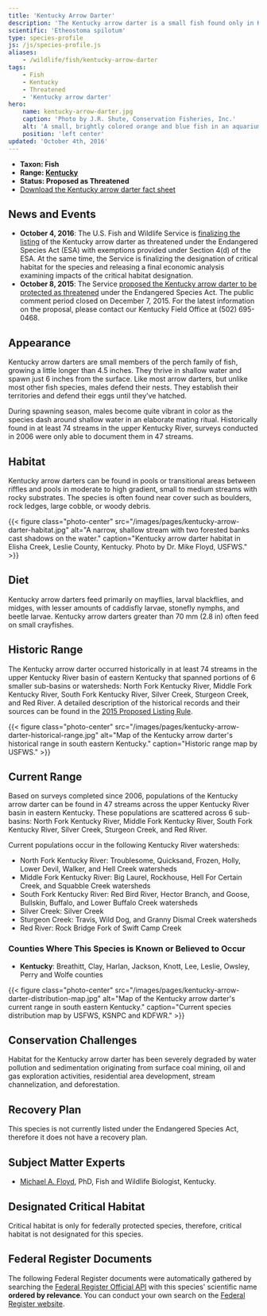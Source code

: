 ```yaml
---
title: 'Kentucky Arrow Darter'
description: 'The Kentucky arrow darter is a small fish found only in Kentucky. It is currently protected as a threatened species under the Endangered Species Act.'
scientific: 'Etheostoma spilotum'
type: species-profile
js: /js/species-profile.js
aliases:
    - /wildlife/fish/kentucky-arrow-darter
tags:
    - Fish
    - Kentucky
    - Threatened
    - 'Kentucky arrow darter'
hero:
    name: kentucky-arrow-darter.jpg
    caption: 'Photo by J.R. Shute, Conservation Fisheries, Inc.'
    alt: 'A small, brightly colored orange and blue fish in an aquarium.'
    position: 'left center'
updated: 'October 4th, 2016'
---
```


- **Taxon: Fish**
- **Range: [Kentucky](/kentucky)**
- **Status: Proposed as Threatened**
- [Download the Kentucky arrow darter fact sheet](/pdf/kentucky-arrow-darter-fact-sheet.pdf)

## News and Events

- **October 4, 2016**: The U.S. Fish and Wildlife Service is [finalizing the listing](https://www.fws.gov/news/ShowNews.cfm?ref=service-finalizes-listing-for-kentucky-arrow-darter-&_ID=35826) of the Kentucky arrow darter as threatened under the Endangered Species Act (ESA) with exemptions provided under Section 4(d) of the ESA. At the same time, the Service is finalizing the designation of critical habitat for the species and releasing a final economic analysis examining impacts of the critical habitat designation.
- **October 8, 2015**: The Service [proposed the Kentucky arrow darter to be protected as threatened](https://www.gpo.gov/fdsys/pkg/FR-2015-10-08/pdf/2015-25278.pdf) under the Endangered Species Act. The public comment period closed on December 7, 2015. For the latest information on the proposal, please contact our Kentucky Field Office at (502) 695-0468.

## Appearance
Kentucky arrow darters are small members of the perch family of fish, growing a little longer than 4.5 inches. They thrive in shallow water and spawn just 6 inches from the surface. Like most arrow darters, but unlike most other fish species, males defend their nests. They establish their territories and defend their eggs until they’ve hatched.

During spawning season, males become quite vibrant in color as the species dash around shallow water in an elaborate mating ritual. Historically found in at least 74 streams in the upper Kentucky River, surveys conducted in 2006 were only able to document them in 47 streams.

## Habitat
Kentucky arrow darters can be found in pools or transitional areas between riffles and pools in moderate to high gradient, small to medium streams with rocky substrates. The species is often found near cover such as boulders, rock ledges, large cobble, or woody debris.

{{< figure class="photo-center" src="/images/pages/kentucky-arrow-darter-habitat.jpg" alt="A narrow, shallow stream with two forested banks cast shadows on the water." caption="Kentucky arrow darter habitat in Elisha Creek, Leslie County, Kentucky. Photo by Dr. Mike Floyd, USFWS." >}}

## Diet
Kentucky arrow darters feed primarily on mayflies, larval blackflies, and midges, with lesser amounts of caddisfly larvae, stonefly nymphs, and beetle larvae. Kentucky arrow darters greater than 70 mm (2.8 in) often feed on small crayfishes.

## Historic Range
The Kentucky arrow darter occurred historically in at least 74 streams in the upper Kentucky River basin of eastern Kentucky that spanned portions of 6 smaller sub-basins or watersheds: North Fork Kentucky River, Middle Fork Kentucky River, South Fork Kentucky River, Silver Creek, Sturgeon Creek, and Red River. A detailed description of the historical records and their sources can be found in the [2015 Proposed Listing Rule](https://www.gpo.gov/fdsys/pkg/FR-2015-10-08/pdf/2015-25278.pdf).

{{< figure class="photo-center" src="/images/pages/kentucky-arrow-darter-historical-range.jpg" alt="Map of the Kentucky arrow darter's historical range in south eastern Kentucky." caption="Historic range map by USFWS." >}}

## Current Range
Based on surveys completed since 2006, populations of the Kentucky arrow darter can be found in 47 streams across the upper Kentucky River basin in eastern Kentucky. These populations are scattered across 6 sub-basins: North Fork Kentucky River, Middle Fork Kentucky River, South Fork Kentucky River, Silver Creek, Sturgeon Creek, and Red River.

Current populations occur in the following Kentucky River watersheds:

- North Fork Kentucky River: Troublesome, Quicksand, Frozen, Holly, Lower Devil, Walker, and Hell Creek watersheds
- Middle Fork Kentucky River: Big Laurel, Rockhouse, Hell For Certain Creek, and Squabble Creek watersheds
- South Fork Kentucky River: Red Bird River, Hector Branch, and Goose, Bullskin, Buffalo, and Lower Buffalo Creek watersheds
- Silver Creek: Silver Creek
- Sturgeon Creek: Travis, Wild Dog, and Granny Dismal Creek watersheds
- Red River: Rock Bridge Fork of Swift Camp Creek

### Counties Where This Species is Known or Believed to Occur

 - **Kentucky**: Breathitt, Clay, Harlan, Jackson, Knott, Lee, Leslie, Owsley, Perry and Wolfe counties

{{< figure class="photo-center" src="/images/pages/kentucky-arrow-darter-distribution-map.jpg" alt="Map of the Kentucky arrow darter's current range in south eastern Kentucky." caption="Current species distribution map by USFWS, KSNPC and KDFWR." >}}

## Conservation Challenges
Habitat for the Kentucky arrow darter has been severely degraded by water pollution and sedimentation originating from surface coal mining, oil and gas exploration activities, residential area development, stream channelization, and deforestation.

## Recovery Plan
This species is not currently listed under the Endangered Species Act, therefore it does not have a recovery plan.

## Subject Matter Experts
- [Michael A. Floyd](mailto:mike_floyd@fws.gov?subject=Kentucky+arrow+darter), PhD, Fish and Wildlife Biologist, Kentucky.

## Designated Critical Habitat
Critical habitat is only for federally protected species, therefore, critical habitat is not designated for this species.

## Federal Register Documents

The following Federal Register documents were automatically gathered by searching the [Federal Register Official API](https://www.federalregister.gov/blog/learn/developers) with this species' scientific name **ordered by relevance**. You can conduct your own search on the [Federal Register website](https://www.federalregister.gov/articles/search).
